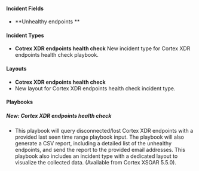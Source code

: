 
#### Incident Fields
- **Unhealthy endpoints **

#### Incident Types
- **Cotrex XDR endpoints health check**
New incident type for Cortex XDR endpoints health check playbook.

#### Layouts
- **Cotrex XDR endpoints health check**
- New layout for Cortex XDR endpoints health check incident type.

#### Playbooks
##### New: Cortex XDR endpoints health check
- This playbook will query disconnected/lost Cortex XDR endpoints with a provided last seen time range playbook input.
The playbook will also generate a CSV report, including a detailed list of the unhealthy endpoints, and send the report to the provided email addresses.
This playbook also includes an incident type with a dedicated layout to visualize the collected data. (Available from Cortex XSOAR 5.5.0).
